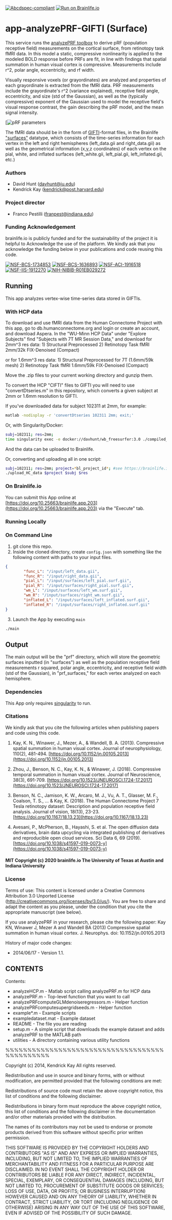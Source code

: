 [![Abcdspec-compliant](https://img.shields.io/badge/ABCD_Spec-v1.1-green.svg)](https://github.com/brain-life/abcd-spec)
[![Run on Brainlife.io](https://img.shields.io/badge/Brainlife-brainlife.app.203-blue.svg)](https://doi.org/10.25663/brainlife.app.203)

# app-analyzePRF-GIFTI (Surface)

This service runs the [analyzePRF toolbox](https://github.com/kendrickkay/analyzePRF) to derive pRF (population receptive field) measurements on the cortical surface, from retinotopy task fMRI data. In this model a static, compressive nonlinearity is applied to the modeled BOLD response before PRFs are fit, in line with findings that spatial summation in human visual cortex is compressive. Measurements include r^2, polar angle, eccentricity, and rf width.

Visually responsive voxels (or grayordinates) are analyzed and properties of each grayordinate is extracted from the fMRI data.  PRF measurements include the grayordinate's r^2 (variance explained), receptive field angle, eccentricity, and size (std of the Gaussian), as well as the (typically compressive) exponent of the Gaussian used to model the receptive field's visual response contrast, the gain describing the pRF model, and the mean signal intensity.

[![pRF parameters](https://raw.githubusercontent.com/davhunt/pictures/master/Screenshot%20from%202019-04-17%2014-41-11.png)

The fMRI data should be in the form of [GIFTI](https://surfer.nmr.mgh.harvard.edu/fswiki/GIfTI)-format files, in the Brainlife ["surfaces"](https://brainlife.io/datatype/5dec20ff6c0bd9f84485779f) datatype, which consists of the time-series information for each vertex in the left and right hemispheres (left_data.gii and right_data.gii) as well as the geometrical information (x,y,z coordinates) of each vertex on the pial, white, and inflated surfaces (left_white.gii, left_pial.gii, left_inflated.gii, etc.)

### Authors
- David Hunt (davhunt@iu.edu)
- Kendrick Kay (kendrick@post.harvard.edu)

### Project director
- Franco Pestilli (franpest@indiana.edu)

### Funding Acknowledgement
brainlife.io is publicly funded and for the sustainability of the project it is helpful to Acknowledge the use of the platform. We kindly ask that you acknowledge the funding below in your publications and code reusing this code.

[![NSF-BCS-1734853](https://img.shields.io/badge/NSF_BCS-1734853-blue.svg)](https://nsf.gov/awardsearch/showAward?AWD_ID=1734853)
[![NSF-BCS-1636893](https://img.shields.io/badge/NSF_BCS-1636893-blue.svg)](https://nsf.gov/awardsearch/showAward?AWD_ID=1636893)
[![NSF-ACI-1916518](https://img.shields.io/badge/NSF_ACI-1916518-blue.svg)](https://nsf.gov/awardsearch/showAward?AWD_ID=1916518)
[![NSF-IIS-1912270](https://img.shields.io/badge/NSF_IIS-1912270-blue.svg)](https://nsf.gov/awardsearch/showAward?AWD_ID=1912270)
[![NIH-NIBIB-R01EB029272](https://img.shields.io/badge/NIH_NIBIB-R01EB029272-green.svg)](https://grantome.com/grant/NIH/R01-EB029272-01)

## Running 

This app analyzes vertex-wise time-series data stored in GIFTIs.

### With HCP data

To download and use fMRI data from the Human Connectome Project with this app, go to db.humanconnectome.org and login or create an account, and download Aspera. In the "WU-Minn HCP Data" under "Explore Subjects" find "Subjects with 7T MR Session Data," and download
for 2mm^3 res data:		1) Structural Preprocessed
				2) Retinotopy Task fMRI 2mm/32k FIX-Denoised (Compact)

or for 1.6mm^3 res data:	1) Structural Preprocessed for 7T (1.6mm/59k mesh)
				2) Retinotopy Task fMRI 1.6mm/59k FIX-Denoised (Compact)

Move the .zip files to your current working directory and gunzip them.

To convert the HCP "CIFTI" files to GIFTI you will need to use "convertDtseries.m" in this repository, which converts a given subject at 2mm or 1.6mm resolution to GIFTI.

If you've downloaded data for subject 102311 at 2mm, for example:

```bash
matlab -nodisplay -r 'convertDtseries 102311 2mm; exit;'
```

Or, with Singularity/Docker:

```bash
subj=102311; res=2mm;
time singularity exec -e docker://davhunt/wb_freesurfer:3.0 ./compiled_upload/convertDtseries $subj $res
```

And the data can be uploaded to Brainlife.

Or, converting and uploading all in one script:

```bash
subj=102311; res=2mm; project=*bl_project_id*; #see https://brainlife.io/docs/cli/upload/
./upload_HC_data $project $subj $res
```

### On Brainlife.io

You can submit this App online at [https://doi.org/10.25663/brainlife.app.203](https://doi.org/10.25663/brainlife.app.203) via the "Execute" tab.

### Running Locally

### On Command Line

1. git clone this repo.
2. Inside the cloned directory, create `config.json` with something like the following content with paths to your input files.

```json
{
        "func_L": "/input/left_data.gii",
        "func_R": "/input/right_data.gii",
        "pial_L": "/input/surfaces/left_pial.surf.gii",
        "pial_R": "/input/surfaces/right_pial.surf.gii",
        "wm_L": "/input/surfaces/left_wm.surf.gii",
        "wm_R": "/input/surfaces/right_wm.surf.gii",
        "inflated_L": "/input/surfaces/left_inflated.surf.gii",
        "inflated_R": "/input/surfaces/right_inflated.surf.gii"
}
```
3. Launch the App by executing `main`
```bash
./main
```

## Output

The main output will be the "prf" directory, which will store the geometric surfaces inputted (in "surfaces") as well as the population receptive field measurements r squared, polar angle, eccentricity, and receptive field width (std of the Gaussian), in "prf_surfaces," for each vertex analyzed on each hemisphere.

### Dependencies

This App only requires [singularity](https://www.sylabs.io/singularity/) to run.

### Citations
We kindly ask that you cite the following articles when publishing papers and code using this code. 

1. Kay, K. N., Winawer, J., Mezer, A., & Wandell, B. A. (2013). Compressive spatial summation in human visual cortex. Journal of neurophysiology, 110(2), 481-494. [https://doi.org/10.1152/jn.00105.2013](https://doi.org/10.1152/jn.00105.2013)

2. Zhou, J., Benson, N. C., Kay, K. N., & Winawer, J. (2018). Compressive temporal summation in human visual cortex. Journal of Neuroscience, 38(3), 691-709. [https://doi.org/10.1523/JNEUROSCI.1724-17.2017](https://doi.org/10.1523/JNEUROSCI.1724-17.2017)

3. Benson, N. C., Jamison, K. W., Arcaro, M. J., Vu, A. T., Glasser, M. F., Coalson, T. S., ... & Kay, K. (2018). The Human Connectome Project 7 Tesla retinotopy dataset: Description and population receptive field analysis. Journal of vision, 18(13), 23-23. [https://doi.org/10.1167/18.13.23](https://doi.org/10.1167/18.13.23)

4. Avesani, P., McPherson, B., Hayashi, S. et al. The open diffusion data derivatives, brain data upcycling via integrated publishing of derivatives and reproducible open cloud services. Sci Data 6, 69 (2019). [https://doi.org/10.1038/s41597-019-0073-y](https://doi.org/10.1038/s41597-019-0073-y)

#### MIT Copyright (c) 2020 brainlife.io The University of Texas at Austin and Indiana University



### License

Terms of use: This content is licensed under a Creative Commons Attribution 3.0 
Unported License (http://creativecommons.org/licenses/by/3.0/us/). You are free 
to share and adapt the content as you please, under the condition that you cite 
the appropriate manuscript (see below).

If you use analyzePRF in your research, please cite the following paper:
  Kay KN, Winawer J, Mezer A and Wandell BA (2013) 
    Compressive spatial summation in human visual cortex.
    J. Neurophys. doi: 10.1152/jn.00105.2013

History of major code changes:
- 2014/06/17 - Version 1.1.

## CONTENTS

Contents:
- analyzeHCP.m - Matlab script calling analyzePRF.m for HCP data
- analyzePRF.m - Top-level function that you want to call
- analyzePRFcomputeGLMdenoiseregressors.m - Helper function
- analyzePRFcomputesupergridseeds.m - Helper function
- example*.m - Example scripts
- exampledataset.mat - Example dataset
- README - The file you are reading
- setup.m - A simple script that downloads the example dataset
            and adds analyzePRF to the MATLAB path
- utilities - A directory containing various utility functions

%%%%%%%%%%%%%%%%%%%%%%%%%%%%%%%%%%%%%%%%%%%%%%

Copyright (c) 2014, Kendrick Kay
All rights reserved.

Redistribution and use in source and binary forms, with or without
modification, are permitted provided that the following conditions are met:

Redistributions of source code must retain the above copyright notice, this
list of conditions and the following disclaimer.

Redistributions in binary form must reproduce the above copyright notice, this
list of conditions and the following disclaimer in the documentation and/or
other materials provided with the distribution.

The names of its contributors may not be used to endorse or promote products 
derived from this software without specific prior written permission.

THIS SOFTWARE IS PROVIDED BY THE COPYRIGHT HOLDERS AND CONTRIBUTORS "AS IS" AND
ANY EXPRESS OR IMPLIED WARRANTIES, INCLUDING, BUT NOT LIMITED TO, THE IMPLIED
WARRANTIES OF MERCHANTABILITY AND FITNESS FOR A PARTICULAR PURPOSE ARE
DISCLAIMED. IN NO EVENT SHALL THE COPYRIGHT HOLDER OR CONTRIBUTORS BE LIABLE
FOR ANY DIRECT, INDIRECT, INCIDENTAL, SPECIAL, EXEMPLARY, OR CONSEQUENTIAL
DAMAGES (INCLUDING, BUT NOT LIMITED TO, PROCUREMENT OF SUBSTITUTE GOODS OR
SERVICES; LOSS OF USE, DATA, OR PROFITS; OR BUSINESS INTERRUPTION) HOWEVER
CAUSED AND ON ANY THEORY OF LIABILITY, WHETHER IN CONTRACT, STRICT LIABILITY,
OR TORT (INCLUDING NEGLIGENCE OR OTHERWISE) ARISING IN ANY WAY OUT OF THE USE
OF THIS SOFTWARE, EVEN IF ADVISED OF THE POSSIBILITY OF SUCH DAMAGE.
